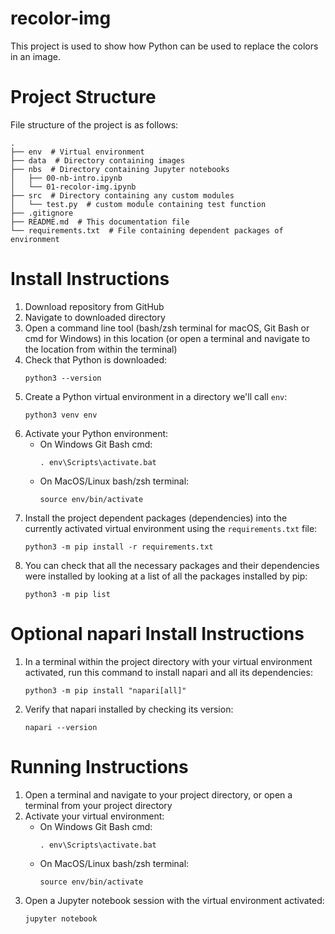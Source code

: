 # recolor-img

This project is used to show how Python can be used to replace the colors in an image.

# Project Structure

File structure of the project is as follows:

```
.
├── env  # Virtual environment
├── data  # Directory containing images
├── nbs  # Directory containing Jupyter notebooks
│   ├── 00-nb-intro.ipynb
│   └── 01-recolor-img.ipynb
├── src  # Directory containing any custom modules
│   └── test.py  # custom module containing test function
├── .gitignore
├── README.md  # This documentation file
└── requirements.txt  # File containing dependent packages of environment
```

# Install Instructions

1. Download repository from GitHub
2. Navigate to downloaded directory
3. Open a command line tool (bash/zsh terminal for macOS, Git Bash or cmd for Windows) in this location (or open a terminal and navigate to the location from within the terminal)
4. Check that Python is downloaded:
    ```
    python3 --version
    ```
5. Create a Python virtual environment in a directory we'll call `env`:
    ```
    python3 venv env
    ```
6. Activate your Python environment:
    - On Windows Git Bash cmd:
        ```
        . env\Scripts\activate.bat
        ```
    - On MacOS/Linux bash/zsh terminal:
        ```
        source env/bin/activate
        ```
7. Install the project dependent packages (dependencies) into the currently activated virtual environment using the `requirements.txt` file:
    ```
    python3 -m pip install -r requirements.txt
    ```
8. You can check that all the necessary packages and their dependencies were installed by looking at a list of all the packages installed by pip:
    ```
    python3 -m pip list
    ```

# Optional napari Install Instructions

1. In a terminal within the project directory with your virtual environment activated, run this command to install napari and all its dependencies:
    ```
    python3 -m pip install "napari[all]"
    ```
2. Verify that napari installed by checking its version:
    ```
    napari --version
    ```

# Running Instructions

1. Open a terminal and navigate to your project directory, or open a terminal from your project directory
2. Activate your virtual environment:
    - On Windows Git Bash cmd:
        ```
        . env\Scripts\activate.bat
        ```
    - On MacOS/Linux bash/zsh terminal:
        ```
        source env/bin/activate
        ```
3. Open a Jupyter notebook session with the virtual environment activated:
    ```
    jupyter notebook
    ```
